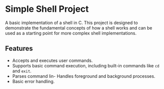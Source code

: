 # Simple Shell Project

A basic implementation of a shell in C. This project is designed to demonstrate the fundamental concepts of how a shell works and can be used as a starting point for more complex shell implementations.

## Features

- Accepts and executes user commands.
- Supports basic command execution, including built-in commands like `cd` and `exit`.
- Parses command lin- Handles foreground and background processes.
- Basic error handling.
